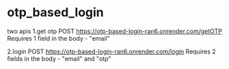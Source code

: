 # otp_based_login

two apis
1.get otp
POST https://otp-based-login-ran6.onrender.com/getOTP
Requires 1 field in the body - "email"

2.login
POST https://otp-based-login-ran6.onrender.com/login
Requires 2 fields in the body - "email" and "otp"
